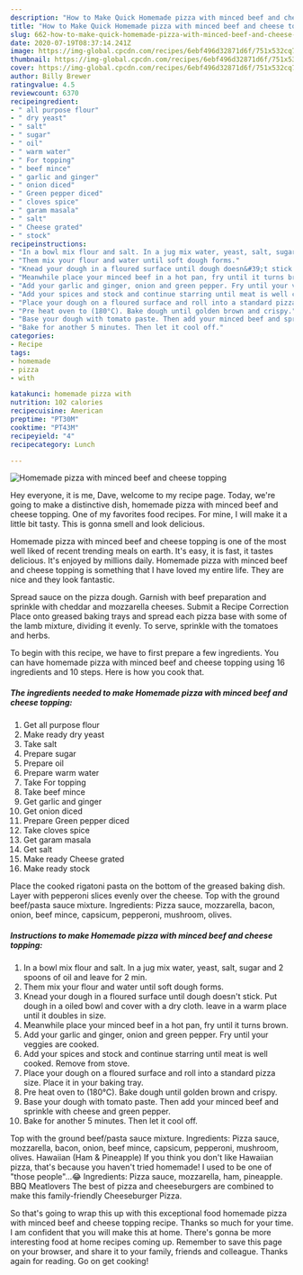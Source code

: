 ```yaml
---
description: "How to Make Quick Homemade pizza with minced beef and cheese topping"
title: "How to Make Quick Homemade pizza with minced beef and cheese topping"
slug: 662-how-to-make-quick-homemade-pizza-with-minced-beef-and-cheese-topping
date: 2020-07-19T08:37:14.241Z
image: https://img-global.cpcdn.com/recipes/6ebf496d32871d6f/751x532cq70/homemade-pizza-with-minced-beef-and-cheese-topping-recipe-main-photo.jpg
thumbnail: https://img-global.cpcdn.com/recipes/6ebf496d32871d6f/751x532cq70/homemade-pizza-with-minced-beef-and-cheese-topping-recipe-main-photo.jpg
cover: https://img-global.cpcdn.com/recipes/6ebf496d32871d6f/751x532cq70/homemade-pizza-with-minced-beef-and-cheese-topping-recipe-main-photo.jpg
author: Billy Brewer
ratingvalue: 4.5
reviewcount: 6370
recipeingredient:
- " all purpose flour"
- " dry yeast"
- " salt"
- " sugar"
- " oil"
- " warm water"
- " For topping"
- " beef mince"
- " garlic and ginger"
- " onion diced"
- " Green pepper diced"
- " cloves spice"
- " garam masala"
- " salt"
- " Cheese grated"
- " stock"
recipeinstructions:
- "In a bowl mix flour and salt. In a jug mix water, yeast, salt, sugar and 2 spoons of oil and leave for 2 min."
- "Them mix your flour and water until soft dough forms."
- "Knead your dough in a floured surface until dough doesn&#39;t stick. Put dough in a oiled bowl and cover with a dry cloth. leave in a warm place until it doubles in size."
- "Meanwhile place your minced beef in a hot pan, fry until it turns brown."
- "Add your garlic and ginger, onion and green pepper. Fry until your veggies are cooked."
- "Add your spices and stock and continue starring until meat is well cooked. Remove from stove."
- "Place your dough on a floured surface and roll into a standard pizza size. Place it in your baking tray."
- "Pre heat oven to (180°C). Bake dough until golden brown and crispy."
- "Base your dough with tomato paste. Then add your minced beef and sprinkle with cheese and green pepper."
- "Bake for another 5 minutes. Then let it cool off."
categories:
- Recipe
tags:
- homemade
- pizza
- with

katakunci: homemade pizza with 
nutrition: 102 calories
recipecuisine: American
preptime: "PT30M"
cooktime: "PT43M"
recipeyield: "4"
recipecategory: Lunch

---
```



![Homemade pizza with minced beef and cheese topping](https://img-global.cpcdn.com/recipes/6ebf496d32871d6f/751x532cq70/homemade-pizza-with-minced-beef-and-cheese-topping-recipe-main-photo.jpg)

Hey everyone, it is me, Dave, welcome to my recipe page. Today, we're going to make a distinctive dish, homemade pizza with minced beef and cheese topping. One of my favorites food recipes. For mine, I will make it a little bit tasty. This is gonna smell and look delicious.

Homemade pizza with minced beef and cheese topping is one of the most well liked of recent trending meals on earth. It's easy, it is fast, it tastes delicious. It's enjoyed by millions daily. Homemade pizza with minced beef and cheese topping is something that I have loved my entire life. They are nice and they look fantastic.

Spread sauce on the pizza dough. Garnish with beef preparation and sprinkle with cheddar and mozzarella cheeses. Submit a Recipe Correction Place onto greased baking trays and spread each pizza base with some of the lamb mixture, dividing it evenly. To serve, sprinkle with the tomatoes and herbs.


To begin with this recipe, we have to first prepare a few ingredients. You can have homemade pizza with minced beef and cheese topping using 16 ingredients and 10 steps. Here is how you cook that.

<!--inarticleads1-->

##### The ingredients needed to make Homemade pizza with minced beef and cheese topping:

1. Get  all purpose flour
1. Make ready  dry yeast
1. Take  salt
1. Prepare  sugar
1. Prepare  oil
1. Prepare  warm water
1. Take  For topping
1. Take  beef mince
1. Get  garlic and ginger
1. Get  onion diced
1. Prepare  Green pepper diced
1. Take  cloves spice
1. Get  garam masala
1. Get  salt
1. Make ready  Cheese grated
1. Make ready  stock


Place the cooked rigatoni pasta on the bottom of the greased baking dish. Layer with pepperoni slices evenly over the cheese. Top with the ground beef/pasta sauce mixture. Ingredients: Pizza sauce, mozzarella, bacon, onion, beef mince, capsicum, pepperoni, mushroom, olives. 

<!--inarticleads2-->

##### Instructions to make Homemade pizza with minced beef and cheese topping:

1. In a bowl mix flour and salt. In a jug mix water, yeast, salt, sugar and 2 spoons of oil and leave for 2 min.
1. Them mix your flour and water until soft dough forms.
1. Knead your dough in a floured surface until dough doesn&#39;t stick. Put dough in a oiled bowl and cover with a dry cloth. leave in a warm place until it doubles in size.
1. Meanwhile place your minced beef in a hot pan, fry until it turns brown.
1. Add your garlic and ginger, onion and green pepper. Fry until your veggies are cooked.
1. Add your spices and stock and continue starring until meat is well cooked. Remove from stove.
1. Place your dough on a floured surface and roll into a standard pizza size. Place it in your baking tray.
1. Pre heat oven to (180°C). Bake dough until golden brown and crispy.
1. Base your dough with tomato paste. Then add your minced beef and sprinkle with cheese and green pepper.
1. Bake for another 5 minutes. Then let it cool off.


Top with the ground beef/pasta sauce mixture. Ingredients: Pizza sauce, mozzarella, bacon, onion, beef mince, capsicum, pepperoni, mushroom, olives. Hawaiian (Ham &amp; Pineapple) If you think you don&#39;t like Hawaiian pizza, that&#39;s because you haven&#39;t tried homemade! I used to be one of &#34;those people&#34;…😂 Ingredients: Pizza sauce, mozzarella, ham, pineapple. BBQ Meatlovers The best of pizza and cheeseburgers are combined to make this family-friendly Cheeseburger Pizza. 

So that's going to wrap this up with this exceptional food homemade pizza with minced beef and cheese topping recipe. Thanks so much for your time. I am confident that you will make this at home. There's gonna be more interesting food at home recipes coming up. Remember to save this page on your browser, and share it to your family, friends and colleague. Thanks again for reading. Go on get cooking!
